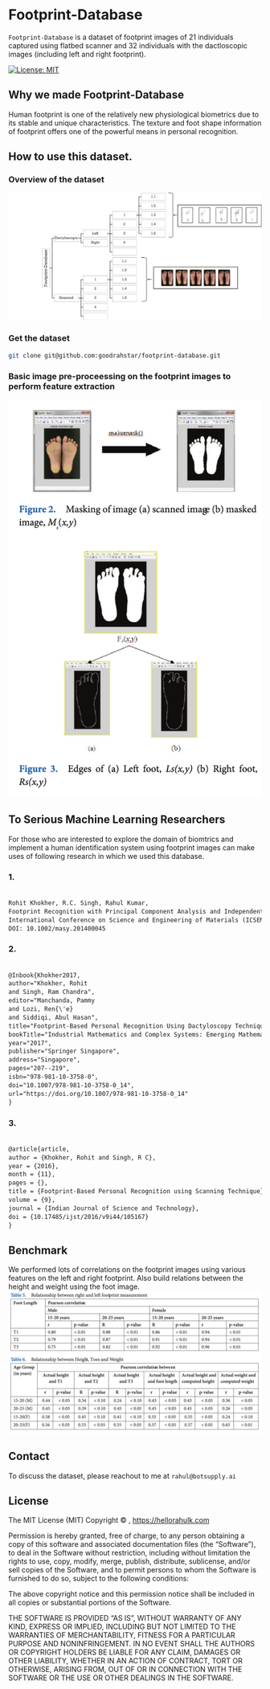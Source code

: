 # Footprint-Database

`Footprint-Database` is a dataset of footprint images of 21 individuals captured using flatbed scanner and 32 individuals with the dactloscopic images (including left and right footprint).

[![License: MIT](https://img.shields.io/badge/License-MIT-yellow.svg)](https://opensource.org/licenses/MIT)


## Why we made Footprint-Database
Human footprint is one of the relatively new physiological biometrics due to its stable and unique characteristics. The texture and foot shape information of footprint offers one of the powerful means in personal recognition.

## How to use this dataset.

### Overview of the dataset
![image3][image-3]

### Get the dataset   
```bash
git clone git@github.com:goodrahstar/footprint-database.git
```


### Basic image pre-proceessing on the footprint images to perform feature extraction
![image1][image-1]


## To Serious Machine Learning Researchers
For those who are interested to explore the domain of biomtrics and implement a human identification system using footprint images can make uses of following research in which we used this database.

### 1.
```latex

Rohit Khokher, R.C. Singh, Rahul Kumar, 
Footprint Recognition with Principal Component Analysis and Independent Component Analysis, 
International Conference on Science and Engineering of Materials (ICSEM 2014), 
DOI: 10.1002/masy.201400045 
```

### 2.
```latex

@Inbook{Khokher2017,
author="Khokher, Rohit
and Singh, Ram Chandra",
editor="Manchanda, Pammy
and Lozi, Ren{\'e}
and Siddiqi, Abul Hasan",
title="Footprint-Based Personal Recognition Using Dactyloscopy Technique",
bookTitle="Industrial Mathematics and Complex Systems: Emerging Mathematical Models, Methods and Algorithms",
year="2017",
publisher="Springer Singapore",
address="Singapore",
pages="207--219",
isbn="978-981-10-3758-0",
doi="10.1007/978-981-10-3758-0_14",
url="https://doi.org/10.1007/978-981-10-3758-0_14"
}
```

### 3.
```latex

@article{article,
author = {Khokher, Rohit and Singh, R C},
year = {2016},
month = {11},
pages = {},
title = {Footprint-Based Personal Recognition using Scanning Technique},
volume = {9},
journal = {Indian Journal of Science and Technology},
doi = {10.17485/ijst/2016/v9i44/105167}
}
```

## Benchmark
We performed lots of correlations on the footprint images using various features on the left and right footprint. Also build relations between the height and weight using the foot image.
![image2][image-2]


## Contact
To discuss the dataset, please reachout to me at `rahul@botsupply.ai`


## License

The MIT License (MIT) Copyright © , https://hellorahulk.com

Permission is hereby granted, free of charge, to any person obtaining a copy of this software and associated documentation files (the “Software”), to deal in the Software without restriction, including without limitation the rights to use, copy, modify, merge, publish, distribute, sublicense, and/or sell copies of the Software, and to permit persons to whom the Software is furnished to do so, subject to the following conditions:

The above copyright notice and this permission notice shall be included in all copies or substantial portions of the Software.

THE SOFTWARE IS PROVIDED “AS IS”, WITHOUT WARRANTY OF ANY KIND, EXPRESS OR IMPLIED, INCLUDING BUT NOT LIMITED TO THE WARRANTIES OF MERCHANTABILITY, FITNESS FOR A PARTICULAR PURPOSE AND NONINFRINGEMENT. IN NO EVENT SHALL THE AUTHORS OR COPYRIGHT HOLDERS BE LIABLE FOR ANY CLAIM, DAMAGES OR OTHER LIABILITY, WHETHER IN AN ACTION OF CONTRACT, TORT OR OTHERWISE, ARISING FROM, OUT OF OR IN CONNECTION WITH THE SOFTWARE OR THE USE OR OTHER DEALINGS IN THE SOFTWARE.

[image-1]: https://github.com/goodrahstar/footprint-database/blob/master/docs/image1.png?raw=true "Preprocessing"
[image-2]: https://github.com/goodrahstar/footprint-database/blob/master/docs/image2.png?raw=true "validation"
[image-3]: https://github.com/goodrahstar/footprint-database/blob/master/docs/image3.png?raw=true "Overview"
